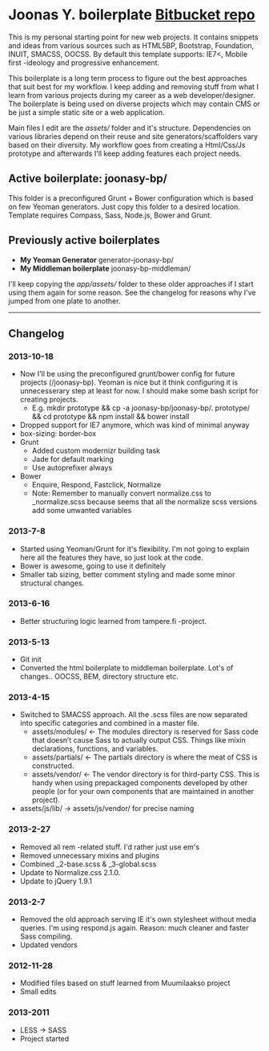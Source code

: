 # Joonas Y. boilerplate [Bitbucket repo](https://bitbucket.org/joonasy/joonasy-boilerplate)

This is my personal starting point for new web projects. It contains snippets and ideas from various sources such as HTML5BP, Bootstrap, Foundation, INUIT, SMACSS, OOCSS. By default this template supports: IE7<, Mobile first -ideology and progressive enhancement.

This boilerplate is a long term process to figure out the best approaches that suit best for my workflow. I keep adding and removing stuff from what I learn from various projects during my career as a web developer/designer. The boilerplate is being used on diverse projects which may contain CMS or be just a simple static site or a web application. 

Main files I edit are the *assets/* folder and it's structure. Dependencies on various libraries depend on their reuse and site generators/scaffolders vary based on their diversity. My workflow goes from creating a Html/Css/Js prototype and afterwards I'll keep adding features each project needs.

## Active boilerplate: joonasy-bp/

This folder is a preconfigured Grunt + Bower configuration which is based on few Yeoman generators. Just copy this folder to a desired location. Template requires Compass, Sass, Node.js, Bower and Grunt.

## Previously active boilerplates

- **My Yeoman Generator** generator-joonasy-bp/
- **My Middleman boilerplate** joonasy-bp-middleman/

I'll keep copying the *app/assets/* folder to these older approaches if I start using them again for some reason. See the changelog for reasons why I've jumped from one plate to another.

*******************************************************************************

## Changelog

### 2013-10-18
* Now I'll be using the preconfigured grunt/bower config for future projects (/joonasy-bp). Yeoman is nice but it think configuring it is unnecesserary step at least for now. I should make some bash script for creating projects.
	* E.g. mkdir prototype && cp -a joonasy-bp/joonasy-bp/. prototype/ && cd prototype && npm install && bower install 
* Dropped support for IE7 anymore, which was kind of minimal anyway
* box-sizing: border-box
* Grunt
	* Added custom modernizr building task
	* Jade for default marking
	* Use autoprefixer always
* Bower 
	* Enquire, Respond, Fastclick, Normalize
	* Note: Remember to manually convert normalize.css to _normalize.scss because seems that all the normalize scss versions add some unwanted variables


### 2013-7-8
* Started using Yeoman/Grunt for it's flexibility. I'm not going to explain here all the features they have, so just look at the code.
* Bower is awesome, going to use it definitely
* Smaller tab sizing, better comment styling and made some minor structural changes.


### 2013-6-16
* Better structuring logic learned from tampere.fi -project.


### 2013-5-13
* Git init
* Converted the html boilerplate to middleman boilerplate. Lot's of changes.. OOCSS, BEM, directory structure etc.


### 2013-4-15
* Switched to SMACSS approach. All the .scss files are now separated into specific categories and combined in a master file.
    * assets/modules/ <- The modules directory is reserved for Sass code that doesn’t cause Sass to actually output CSS. Things like mixin declarations, functions, and variables.
    * assets/partials/ <- The partials directory is where the meat of CSS is constructed.
    * assets/vendor/ <- The vendor directory is for third-party CSS. This is handy when using prepackaged components developed by other people (or for your own components that are maintained in another project).
* assets/js/lib/ -> assets/js/vendor/ for precise naming


### 2013-2-27
* Removed all rem -related stuff. I'd rather just use em's
* Removed unnecessary mixins and plugins
* Combined _2-base.scss & _3-global.scss
* Update to Normalize.css 2.1.0.
* Update to jQuery 1.9.1


### 2013-2-7
* Removed the old approach serving IE it's own stylesheet without media queries. I'm using respond.js again. Reason: much cleaner <head> and faster Sass compiling.
* Updated vendors


### 2012-11-28
* Modified files based on stuff learned from Muumilaakso project
* Small edits


### 2013-2011
* LESS -> SASS
* Project started